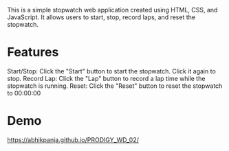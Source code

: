 This is a simple stopwatch web application created using HTML, CSS, and JavaScript. It allows users to start, stop, record laps, and reset the stopwatch.

# Features
Start/Stop: Click the "Start" button to start the stopwatch. Click it again to stop.
Record Lap: Click the "Lap" button to record a lap time while the stopwatch is running.
Reset: Click the "Reset" button to reset the stopwatch to 00:00:00

# Demo
https://abhikpanja.github.io/PRODIGY_WD_02/
